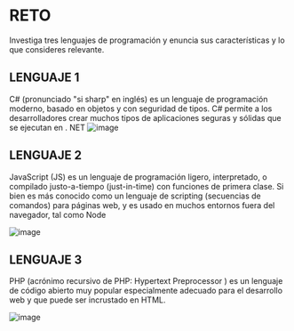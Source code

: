 # RETO
Investiga tres lenguajes de programación y enuncia sus características y lo que consideres relevante.

## LENGUAJE 1
C# (pronunciado "si sharp" en inglés) es un lenguaje de programación moderno, basado en objetos y con seguridad de tipos. C# permite a los desarrolladores crear muchos tipos de aplicaciones seguras y sólidas que se ejecutan en . NET
![image](https://user-images.githubusercontent.com/101213081/157941799-19687b36-dc7a-458b-aef6-e5e57e7a60fc.png)



## LENGUAJE 2
JavaScript (JS) es un lenguaje de programación ligero, interpretado, o compilado justo-a-tiempo (just-in-time) con funciones de primera clase. Si bien es más conocido como un lenguaje de scripting (secuencias de comandos) para páginas web, y es usado en muchos entornos fuera del navegador, tal como Node

![image](https://user-images.githubusercontent.com/101213081/157948396-334e76d5-c760-4fb0-946b-b4eec94fada7.png)



## LENGUAJE 3

PHP (acrónimo recursivo de PHP: Hypertext Preprocessor ) es un lenguaje de código abierto muy popular especialmente adecuado para el desarrollo web y que puede ser incrustado en HTML.

![image](https://user-images.githubusercontent.com/101213081/157948529-c2898ab0-81e4-4c02-b437-f5ad9f00d8a3.png)
